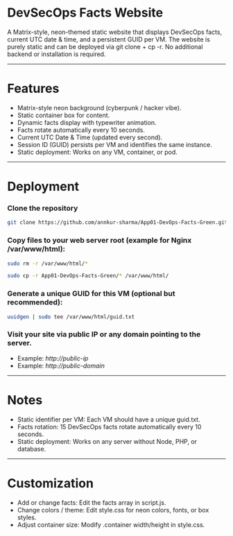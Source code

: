 # DevSecOps Facts Website
A Matrix-style, neon-themed static website that displays DevSecOps facts, current UTC date & time, and a persistent GUID per VM.
The website is purely static and can be deployed via git clone + cp -r. No additional backend or installation is required.

---

# Features
- Matrix-style neon background (cyberpunk / hacker vibe).
- Static container box for content.
- Dynamic facts display with typewriter animation.
- Facts rotate automatically every 10 seconds.
- Current UTC Date & Time (updated every second).
- Session ID (GUID) persists per VM and identifies the same instance.
- Static deployment: Works on any VM, container, or pod.

---

# Deployment

### Clone the repository
``` bash
git clone https://github.com/annkur-sharma/App01-DevOps-Facts-Green.git
```

### Copy files to your web server root (example for Nginx /var/www/html):
``` bash
sudo rm -r /var/www/html/*
```
``` bash
sudo cp -r App01-DevOps-Facts-Green/* /var/www/html/
```

### Generate a unique GUID for this VM (optional but recommended):
``` bash
uuidgen | sudo tee /var/www/html/guid.txt
```

### Visit your site via public IP or any domain pointing to the server.
- Example: *http://public-ip*
- Example: *http://public-domain*

---

# Notes
- Static identifier per VM: Each VM should have a unique guid.txt.
- Facts rotation: 15 DevSecOps facts rotate automatically every 10 seconds.
- Static deployment: Works on any server without Node, PHP, or database.

---

# Customization
- Add or change facts: Edit the facts array in script.js.
- Change colors / theme: Edit style.css for neon colors, fonts, or box styles.
- Adjust container size: Modify .container width/height in style.css.